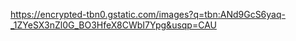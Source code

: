 https://encrypted-tbn0.gstatic.com/images?q=tbn:ANd9GcS6yaq-_1ZYeSX3nZl0G_BO3HfeX8CWbI7Ypg&usqp=CAU
